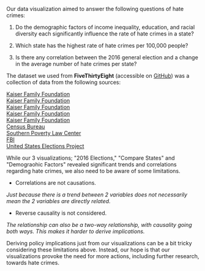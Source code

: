 Our data visualization aimed to answer the following questions of hate crimes:

1. Do the demographic factors of income inequality, education, and racial diversity each significantly influence the rate of hate crimes in a state?

2. Which state has the highest rate of hate crimes per 100,000 people?

3. Is there any correlation between the 2016 general election and a change in the average number of hate crimes per state?

The dataset we used from **FiveThirtyEight** (accessible on [GitHub](https://github.com/fivethirtyeight/data/tree/master/hate-crimes)) was a collection of data from the following sources:  

[Kaiser Family Foundation](https://www.kff.org/other/state-indicator/median-annual-income/?currentTimeframe=0&sortModel=%7B%22colId%22:%22Location%22,%22sort%22:%22asc%22%7D)  
[Kaiser Family Foundation](https://www.kff.org/other/state-indicator/unemployment-rate/?currentTimeframe=0&sortModel=%7B%22colId%22:%22Location%22,%22sort%22:%22asc%22%7D)  
[Kaiser Family Foundation](https://www.kff.org/other/state-indicator/unemployment-rate/?currentTimeframe=0&sortModel=%7B%22colId%22:%22Location%22,%22sort%22:%22asc%22%7D)  
[Kaiser Family Foundation](https://www.kff.org/other/state-indicator/distribution-by-citizenship-status/?currentTimeframe=0&sortModel=%7B%22colId%22:%22Location%22,%22sort%22:%22asc%22%7D)  
[Kaiser Family Foundation](https://www.kff.org/other/state-indicator/distribution-by-raceethnicity/?currentTimeframe=0&sortModel=%7B%22colId%22:%22Location%22,%22sort%22:%22asc%22%7D)  
[Census Bureau](https://www.census.gov/prod/2012pubs/p20-566.pdf)  
[Southern Poverty Law Center](https://www.splcenter.org/20161129/ten-days-after-harassment-and-intimidation-aftermath-election)  
[FBI](https://ucr.fbi.gov/hate-crime)  
[United States Elections Project](http://www.electproject.org/2016g)  

While our 3 visualizations; "2016 Elections," "Compare States" and "Demograohic Factors" revealed significant trends and correlations regarding hate crimes, we also need to be aware of some limitations.
- Correlations are not causations.  

*Just because there is a trend between 2 variables does not necessarily mean the 2 variables are directly related.*
- Reverse causality is not considered.  

*The relationship can also be a two-way relationship, with causality going both ways. This makes it harder to derive implications.*


Deriving policy implications just from our visualizations can be a bit tricky considering these limitations above. Instead, our hope is that our visualizations provoke the need for more actions, including further research, towards hate crimes.
